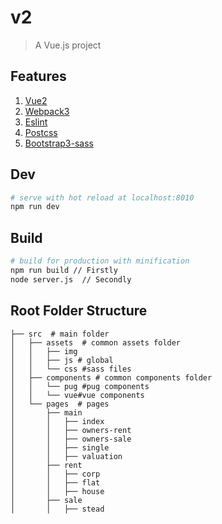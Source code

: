 # v2

> A Vue.js project

## Features

1. [Vue2](https://github.com/vuejs/vue)
2. [Webpack3](https://github.com/webpack/webpack)
3. [Eslint](https://github.com/eslint/eslint)
4. [Postcss](https://github.com/postcss/postcss)
5. [Bootstrap3-sass](https://github.com/twbs/bootstrap-sass)

## Dev

``` bash
# serve with hot reload at localhost:8010
npm run dev

```

## Build

``` bash
# build for production with minification
npm run build // Firstly
node server.js  // Secondly

```

## Root Folder Structure

```
├── src  # main folder
│   ├── assets  # common assets folder
│   │   ├── img
│   │   ├── js # global
│   │   └── css #sass files
│   ├── components # common components folder
│   │   └── pug #pug components
│   │   └── vue#vue components
│   └── pages  # pages
│       ├── main  
│       │   ├── index
│       │   ├── owners-rent
│       │   ├── owners-sale
│       │   ├── single
│       │   ├── valuation
│       ├── rent
│       │   ├── corp
│       │   ├── flat
│       │   ├── house
│       ├── sale
│       │   ├── stead
```

